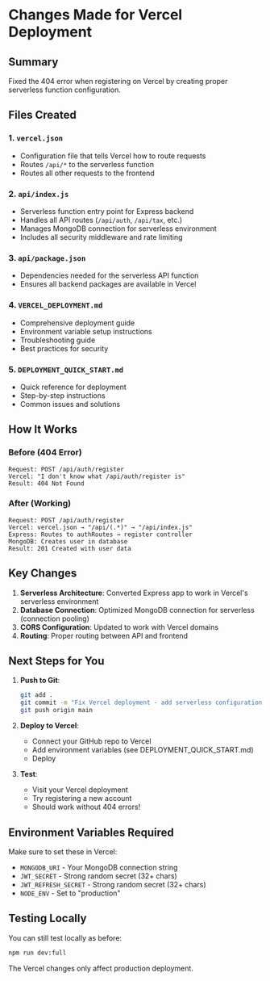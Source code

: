 # Changes Made for Vercel Deployment

## Summary
Fixed the 404 error when registering on Vercel by creating proper serverless function configuration.

## Files Created

### 1. `vercel.json`
- Configuration file that tells Vercel how to route requests
- Routes `/api/*` to the serverless function
- Routes all other requests to the frontend

### 2. `api/index.js`
- Serverless function entry point for Express backend
- Handles all API routes (`/api/auth`, `/api/tax`, etc.)
- Manages MongoDB connection for serverless environment
- Includes all security middleware and rate limiting

### 3. `api/package.json`
- Dependencies needed for the serverless API function
- Ensures all backend packages are available in Vercel

### 4. `VERCEL_DEPLOYMENT.md`
- Comprehensive deployment guide
- Environment variable setup instructions
- Troubleshooting guide
- Best practices for security

### 5. `DEPLOYMENT_QUICK_START.md`
- Quick reference for deployment
- Step-by-step instructions
- Common issues and solutions

## How It Works

### Before (404 Error)
```
Request: POST /api/auth/register
Vercel: "I don't know what /api/auth/register is"
Result: 404 Not Found
```

### After (Working)
```
Request: POST /api/auth/register
Vercel: vercel.json → "/api/(.*)" → "/api/index.js"
Express: Routes to authRoutes → register controller
MongoDB: Creates user in database
Result: 201 Created with user data
```

## Key Changes

1. **Serverless Architecture**: Converted Express app to work in Vercel's serverless environment
2. **Database Connection**: Optimized MongoDB connection for serverless (connection pooling)
3. **CORS Configuration**: Updated to work with Vercel domains
4. **Routing**: Proper routing between API and frontend

## Next Steps for You

1. **Push to Git**:
   ```bash
   git add .
   git commit -m "Fix Vercel deployment - add serverless configuration"
   git push origin main
   ```

2. **Deploy to Vercel**:
   - Connect your GitHub repo to Vercel
   - Add environment variables (see DEPLOYMENT_QUICK_START.md)
   - Deploy

3. **Test**:
   - Visit your Vercel deployment
   - Try registering a new account
   - Should work without 404 errors!

## Environment Variables Required

Make sure to set these in Vercel:
- `MONGODB_URI` - Your MongoDB connection string
- `JWT_SECRET` - Strong random secret (32+ chars)
- `JWT_REFRESH_SECRET` - Strong random secret (32+ chars)
- `NODE_ENV` - Set to "production"

## Testing Locally

You can still test locally as before:
```bash
npm run dev:full
```

The Vercel changes only affect production deployment.

